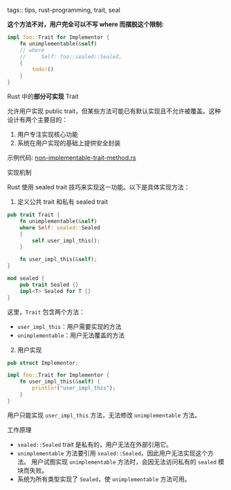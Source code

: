tags:: tips, rust-programming, trait, seal

**这个方法不对，用户完全可以不写 where 而摆脱这个限制:**

```rust
impl foo::Trait for Implementor {
    fn unimplementable(&self)
    // where
    //     Self: foo::sealed::Sealed,
    {
        todo!()
    }
}
```

Rust 中的**部分可实现** Trait

允许用户实现 public trait，但某些方法可能已有默认实现且不允许被覆盖。这种设计有两个主要目的：

1. 用户专注实现核心功能
2. 系统在用户实现的基础上提供安全封装

示例代码: [non-implementable-trait-method.rs](../../rust-playground/src/bin/non-implementable-trait-method.rs)

实现机制

Rust 使用 sealed trait 技巧来实现这一功能。以下是具体实现方法：

1. 定义公共 trait 和私有 sealed trait

```rust
pub trait Trait {
    fn unimplementable(&self)
    where Self: sealed::Sealed
    {
        self.user_impl_this();
    }

    fn user_impl_this(&self);
}

mod sealed {
    pub trait Sealed {}
    impl<T> Sealed for T {}
}
```

这里，`Trait` 包含两个方法：

- `user_impl_this`：用户需要实现的方法
- `unimplementable`：用户无法覆盖的方法

2. 用户实现

```rust
pub struct Implementor;

impl foo::Trait for Implementor {
    fn user_impl_this(&self) {
        println!("user_impl_this");
    }
}
```

用户只能实现 `user_impl_this` 方法，无法修改 `unimplementable` 方法。

工作原理

- `sealed::Sealed` trait 是私有的，用户无法在外部引用它。
- `unimplementable` 方法要引用 `sealed::Sealed`，因此用户无法实现这个方法。
  用户试图实现 `unimplementable` 方法时，会因无法访问私有的 `sealed` 模块而失败。
- 系统为所有类型实现了 `Sealed`，使 `unimplementable` 方法可用。
